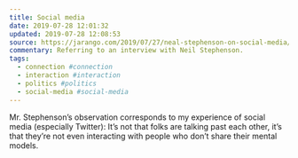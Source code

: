 ```yaml
---
title: Social media
date: 2019-07-28 12:01:32
updated: 2019-07-28 12:08:53
source: https://jarango.com/2019/07/27/neal-stephenson-on-social-media/
commentary: Referring to an interview with Neil Stephenson.
tags:
  - connection #connection
  - interaction #interaction
  - politics #politics
  - social-media #social-media
---
```


Mr. Stephenson’s observation corresponds to my experience of social media (especially Twitter): It’s not that folks are talking past each other, it’s that they’re not even interacting with people who don’t share their mental models.
